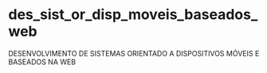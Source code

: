 # des_sist_or_disp_moveis_baseados_web
 DESENVOLVIMENTO DE SISTEMAS ORIENTADO A DISPOSITIVOS MÓVEIS E BASEADOS NA WEB

